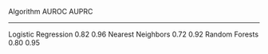 Algorithm              AUROC   AUPRC
--------------------  ------  ------
Logistic Regression     0.82    0.96
Nearest Neighbors       0.72    0.92
Random Forests          0.80    0.95
